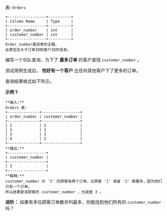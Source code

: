 表: `Orders`

    
    
    +-----------------+----------+
    | Column Name     | Type     |
    +-----------------+----------+
    | order_number    | int      |
    | customer_number | int      |
    +-----------------+----------+
    Order_number是该表的主键。
    此表包含关于订单ID和客户ID的信息。
    



编写一个SQL查询，为下了 **最多订单** 的客户查找 `customer_number` 。

测试用例生成后， **恰好有一个客户** 比任何其他客户下了更多的订单。

查询结果格式如下所示。



**示例 1:**

    
    
    **输入:** 
    Orders 表:
    +--------------+-----------------+
    | order_number | customer_number |
    +--------------+-----------------+
    | 1            | 1               |
    | 2            | 2               |
    | 3            | 3               |
    | 4            | 3               |
    +--------------+-----------------+
    **输出:** 
    +-----------------+
    | customer_number |
    +-----------------+
    | 3               |
    +-----------------+
    **解释:** 
    customer_number 为 '3' 的顾客有两个订单，比顾客 '1' 或者 '2' 都要多，因为他们只有一个订单。
    所以结果是该顾客的 customer_number ，也就是 3 。
    



**进阶：** 如果有多位顾客订单数并列最多，你能找到他们所有的 `customer_number` 吗？

